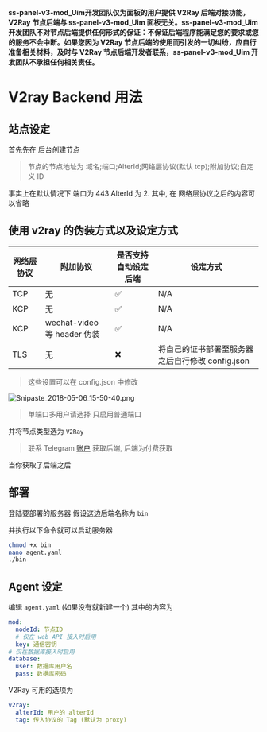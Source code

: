 **ss-panel-v3-mod_Uim开发团队仅为面板的用户提供 V2Ray 后端对接功能，V2Ray 节点后端与 ss-panel-v3-mod_Uim 面板无关。ss-panel-v3-mod_Uim 开发团队不对节点后端提供任何形式的保证：不保证后端程序能满足您的要求或您的服务不会中断。如果您因为 V2Ray 节点后端的使用而引发的一切纠纷，应自行准备相关材料，及时与 V2Ray 节点后端开发者联系，ss-panel-v3-mod_Uim 开发团队不承担任何相关责任。**

# V2ray Backend 用法
## 站点设定
首先先在 后台创建节点
> 节点的节点地址为 域名;端口;AlterId;网络层协议(默认 tcp);附加协议;自定义 ID

事实上在默认情况下 端口为 443 AlterId 为 2. 其中, 在 网络层协议之后的内容可以省略

## 使用 v2ray 的伪装方式以及设定方式
| 网络层协议 | 附加协议 | 是否支持自动设定后端 | 设定方式 | 
| ------------- |-------------| -----| --- |
| TCP | 无 | ✅ | N/A |
| KCP | 无 | ✅ | N/A |
| KCP | wechat-video 等 header 伪装 | ✅ | N/A |
| TLS | 无 | ❌ | 将自己的证书部署至服务器之后自行修改 config.json |

> 这些设置可以在 config.json 中修改

![Snipaste_2018-05-06_15-50-40.png](https://i.loli.net/2018/05/06/5aeeb3df9be7e.png)


> 单端口多用户请选择 只启用普通端口

并将节点类型选为 `V2Ray`

> 联系 Telegram [账户](https://t.me/nttisthebest) 获取后端, 后端为付费获取

当你获取了后端之后

## 部署
登陆要部署的服务器 假设这边后端名称为 `bin`

并执行以下命令就可以启动服务器
```bash
chmod +x bin
nano agent.yaml
./bin
```

## Agent 设定
编辑 `agent.yaml` (如果没有就新建一个)
其中的内容为
```yaml
mod:
  nodeId: 节点ID
  # 仅在 web API 接入时启用
  key: 通信密钥
# 仅在数据库接入时启用
database:
  user: 数据库用户名
  pass: 数据库密码
```

V2Ray 可用的选项为
```yaml 
v2ray:
  alterId: 用户的 alterId
  tag: 传入协议的 Tag (默认为 proxy)
```
